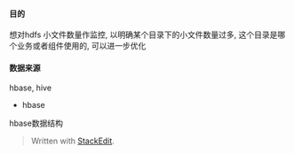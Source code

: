 #### 目的 
想对hdfs 小文件数量作监控, 以明确某个目录下的小文件数量过多, 这个目录是哪个业务或者组件使用的, 可以进一步优化

#### 数据来源
hbase, hive

* hbase

hbase数据结构



> Written with [StackEdit](https://stackedit.io/).
<!--stackedit_data:
eyJoaXN0b3J5IjpbMTQyNjI3NDEwXX0=
-->